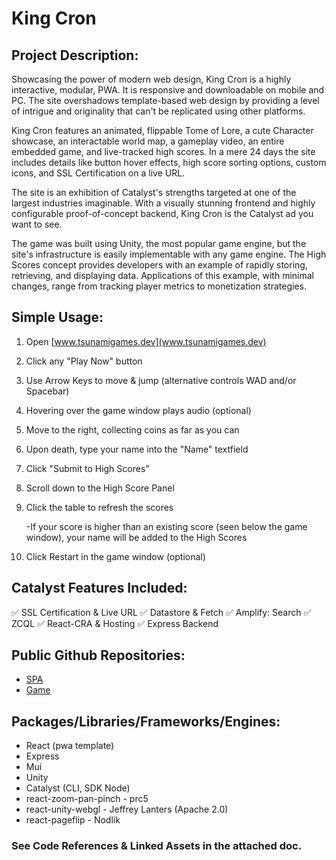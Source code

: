 # King Cron

## Project Description:
Showcasing the power of modern web design, King Cron is a highly interactive, modular, PWA. It is responsive and downloadable on mobile and PC. The site overshadows template-based web design by providing a level of intrigue and originality that can't be replicated using other platforms.

King Cron features an animated, flippable Tome of Lore, a cute Character showcase, an interactable world map, a gameplay video, an entire embedded game, and live-tracked high scores. In a mere 24 days the site includes details like button hover effects, high score sorting options, custom icons, and SSL Certification on a live URL.

The site is an exhibition of Catalyst's strengths targeted at one of the largest industries imaginable. With a visually stunning frontend and highly configurable proof-of-concept backend, King Cron is the Catalyst ad you want to see.

The game was built using Unity, the most popular game engine, but the site's infrastructure is easily implementable with any game engine. The High Scores concept provides developers with an example of rapidly storing, retrieving, and displaying data. Applications of this example, with minimal changes, range from tracking player metrics to monetization strategies.

 
## Simple Usage:
1. Open [www.tsunamigames.dev](www.tsunamigames.dev)
2. Click any "Play Now" button
3. Use Arrow Keys to move & jump (alternative controls WAD and/or Spacebar)
4. Hovering over the game window plays audio (optional)
5. Move to the right, collecting coins as far as you can
6. Upon death, type your name into the "Name" textfield
7. Click "Submit to High Scores"
8. Scroll down to the High Score Panel
9. Click the table to refresh the scores

     -If your score is higher than an existing score (seen below the game window), your name will be added to the High Scores
10. Click Restart in the game window (optional)


## Catalyst Features Included:
:white_check_mark: SSL Certification & Live URL
:white_check_mark: Datastore & Fetch
:white_check_mark: Amplify: Search
:white_check_mark: ZCQL
:white_check_mark: React-CRA & Hosting
:white_check_mark: Express Backend

## Public Github Repositories:
- [SPA](https://github.com/ryanbickert/king-cron-spa)
- [Game](https://github.com/ryanbickert/King-Cron)

## Packages/Libraries/Frameworks/Engines:
- React (pwa template)
- Express
- Mui
- Unity
- Catalyst (CLI, SDK Node)
- react-zoom-pan-pinch - prc5
- react-unity-webgl - Jeffrey Lanters (Apache 2.0)
- react-pageflip - Nodlik

### See Code References & Linked Assets in the attached doc.
